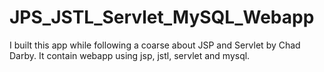 # JPS_JSTL_Servlet_MySQL_Webapp
I built this app while following a coarse about JSP and Servlet by Chad Darby. It contain webapp using jsp, jstl, servlet and mysql.

